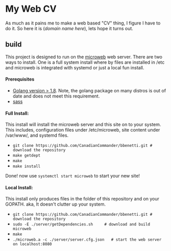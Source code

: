 # My Web CV
As much as it pains me to make a web based "CV" thing, I figure I have to do it. So here it is (*domain name here*), lets hope it turns out.

## build
This project is designed to run on the [microweb](https://github.com/CanadianCommander/MicroWeb) web server. There are two ways to install. One is a full system install where by files are installed in /etc and microweb is integrated with systemd or just a local fun install.

#### Prerequisites
- [Golang version > 1.8](https://golang.org/dl/). Note, the golang package on many distros is out of date and does not meet this requirement.
- [sass](https://sass-lang.com/dart-sass)

#### Full Install:
This install will install the microweb server and this site on to your system. This includes,
configuration files under /etc/microweb, site content under /var/www/, and systemd files.
- `git clone https://github.com/CanadianCommander/bbenetti.git # download the repository`
- `make getdept`
- `make`
- `make install`

Done! now use `systemctl start microweb` to start your new site!

#### Local Install:
This install only produces files in the folder of this repository and on your GOPATH. aka,
It doesn't clutter up your system.
- `git clone https://github.com/CanadianCommander/bbenetti.git # download the repository`
- `sudo -E ./server/getDependencies.sh     # download and build microweb`
- `make`
- `./microweb.a -c ./server/server.cfg.json   # start the web server on localhost:8080`
